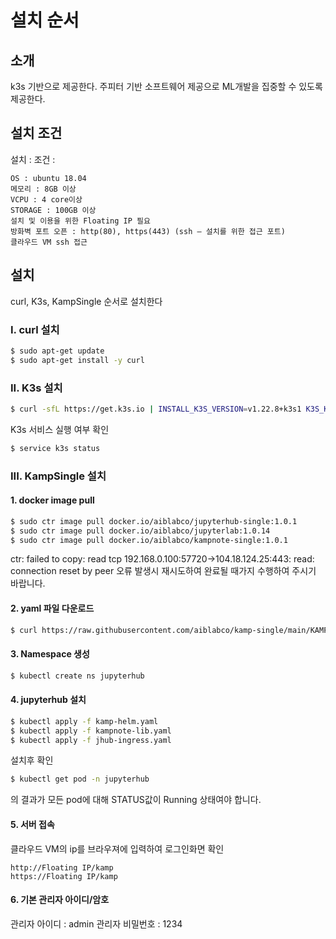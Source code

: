 # 설치 순서

## 소개
k3s 기반으로 제공한다.
주피터 기반 소프트웨어 제공으로 ML개발을 집중할 수 있도록 제공한다.

## 설치 조건
설치 :
조건 : 

```
OS : ubuntu 18.04
메모리 : 8GB 이상
VCPU : 4 core이상
STORAGE : 100GB 이상
설치 및 이용을 위한 Floating IP 필요
방화벽 포트 오픈 : http(80), https(443) (ssh – 설치를 위한 접근 포트)
클라우드 VM ssh 접근
```

## 설치
curl, K3s, KampSingle 순서로 설치한다

### I. curl 설치

```sh
$ sudo apt-get update
$ sudo apt-get install -y curl
```

### II. K3s 설치

```sh
$ curl -sfL https://get.k3s.io | INSTALL_K3S_VERSION=v1.22.8+k3s1 K3S_KUBECONFIG_MODE="644" sh -s -
```

K3s 서비스 실행 여부 확인
```sh
$ service k3s status
```

### III. KampSingle 설치

#### 1. docker image pull
```sh
$ sudo ctr image pull docker.io/aiblabco/jupyterhub-single:1.0.1
$ sudo ctr image pull docker.io/aiblabco/jupyterlab:1.0.14
$ sudo ctr image pull docker.io/aiblabco/kampnote-single:1.0.1
```

ctr: failed to copy: read tcp 192.168.0.100:57720->104.18.124.25:443: read: connection reset by peer
오류 발생시 재시도하여 완료될 때가지 수행하여 주시기 바랍니다.

#### 2. yaml 파일 다운로드
```sh
$ curl https://raw.githubusercontent.com/aiblabco/kamp-single/main/KAMP3.tar | tar xf -
```

#### 3. Namespace 생성
```sh
$ kubectl create ns jupyterhub
```

#### 4. jupyterhub 설치
```sh
$ kubectl apply -f kamp-helm.yaml
$ kubectl apply -f kampnote-lib.yaml
$ kubectl apply -f jhub-ingress.yaml
```

설치후 확인 
```sh
$ kubectl get pod -n jupyterhub
```
의 결과가 모든 pod에 대해 STATUS값이 Running 상태여야 합니다.

#### 5. 서버 접속
클라우드 VM의 ip를 브라우져에 입력하여 로그인화면 확인

```
http://Floating IP/kamp
https://Floating IP/kamp
```

#### 6. 기본 관리자 아이디/암호
관리자 아이디 : admin
관리자 비밀번호 : 1234


